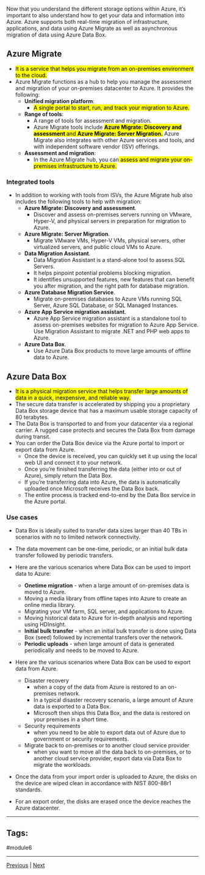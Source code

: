 
Now that you understand the different storage options within Azure, it’s important to also understand how to get your data and information into Azure. Azure supports both real-time migration of infrastructure, applications, and data using Azure Migrate as well as asynchronous migration of data using Azure Data Box.

## Azure Migrate

- <mark>It is a service that helps you migrate from an on-premises environment to the cloud. </mark>
- Azure Migrate functions as a hub to help you manage the assessment and migration of your on-premises datacenter to Azure. It provides the following:
	- **Unified migration platform**: 
		- <mark>A single portal to start, run, and track your migration to Azure.</mark>
	- **Range of tools**: 
		- A range of tools for assessment and migration. 
		- Azure Migrate tools include <mark><b>Azure Migrate: Discovery and assessment </b>and <b>Azure Migrate: Server Migration.</b></mark> Azure Migrate also integrates with other Azure services and tools, and with independent software vendor (ISV) offerings.
	- **Assessment and migration**: 
		- In the Azure Migrate hub, you can<mark> assess and migrate your on-premises infrastructure to Azure.</mark>

### Integrated tools

- In addition to working with tools from ISVs, the Azure Migrate hub also includes the following tools to help with migration:
	- **Azure Migrate: Discovery and assessment**. 
		- Discover and assess on-premises servers running on VMware, Hyper-V, and physical servers in preparation for migration to Azure.
	- **Azure Migrate: Server Migration**. 
		- Migrate VMware VMs, Hyper-V VMs, physical servers, other virtualized servers, and public cloud VMs to Azure.
	- **Data Migration Assistant**. 
		- Data Migration Assistant is a stand-alone tool to assess SQL Servers. 
		- It helps pinpoint potential problems blocking migration. 
		- It identifies unsupported features, new features that can benefit you after migration, and the right path for database migration.
	- **Azure Database Migration Service**. 
		- Migrate on-premises databases to Azure VMs running SQL Server, Azure SQL Database, or SQL Managed Instances.
	- **Azure App Service migration assistant**. 
		- Azure App Service migration assistant is a standalone tool to assess on-premises websites for migration to Azure App Service. Use Migration Assistant to migrate .NET and PHP web apps to Azure.
	- **Azure Data Box**. 
		- Use Azure Data Box products to move large amounts of offline data to Azure.

## Azure Data Box

- <mark>It is a physical migration service that helps transfer large amounts of data in a quick, inexpensive, and reliable way.</mark>
- The secure data transfer is accelerated by shipping you a proprietary Data Box storage device that has a maximum usable storage capacity of 80 terabytes. 
- The Data Box is transported to and from your datacenter via a regional carrier. A rugged case protects and secures the Data Box from damage during transit.
- You can order the Data Box device via the Azure portal to import or export data from Azure. 
	- Once the device is received, you can quickly set it up using the local web UI and connect it to your network. 
	- Once you’re finished transferring the data (either into or out of Azure), simply return the Data Box.
	- If you’re transferring data into Azure, the data is automatically uploaded once Microsoft receives the Data Box back.
	- The entire process is tracked end-to-end by the Data Box service in the Azure portal.

### Use cases

- Data Box is ideally suited to transfer data sizes larger than 40 TBs in scenarios with no to limited network connectivity. 
- The data movement can be one-time, periodic, or an initial bulk data transfer followed by periodic transfers.
- Here are the various scenarios where Data Box can be used to import data to Azure:
	- **Onetime migration** - when a large amount of on-premises data is moved to Azure.
	- Moving a media library from offline tapes into Azure to create an online media library.
	- Migrating your VM farm, SQL server, and applications to Azure.
	- Moving historical data to Azure for in-depth analysis and reporting using HDInsight.
	- **Initial bulk transfer** - when an initial bulk transfer is done using Data Box (seed) followed by incremental transfers over the network.
	- **Periodic uploads** - when large amount of data is generated periodically and needs to be moved to Azure.
- Here are the various scenarios where Data Box can be used to export data from Azure.

	- Disaster recovery 
		- when a copy of the data from Azure is restored to an on-premises network. 
		- In a typical disaster recovery scenario, a large amount of Azure data is exported to a Data Box. 
		- Microsoft then ships this Data Box, and the data is restored on your premises in a short time.
	- Security requirements 
		- when you need to be able to export data out of Azure due to government or security requirements.
	- Migrate back to on-premises or to another cloud service provider 
		- when you want to move all the data back to on-premises, or to another cloud service provider, export data via Data Box to migrate the workloads.
- Once the data from your import order is uploaded to Azure, the disks on the device are wiped clean in accordance with NIST 800-88r1 standards. 
- For an export order, the disks are erased once the device reaches the Azure datacenter.


---
## Tags:
#module6 

---
[Previous](Exercise-Create-a-Storage-Blob.md) | [Next](Identify-Azure-File-Movement-Options.md)
